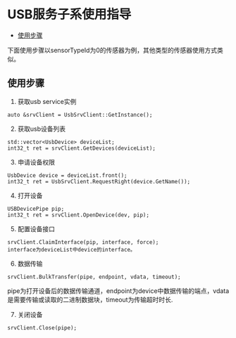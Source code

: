 # USB服务子系使用指导<a name="ZH-CN_TOPIC_0000001077367159"></a>

-   [使用步骤](#section18816105182315)

下面使用步骤以sensorTypeId为0的传感器为例，其他类型的传感器使用方式类似。

## 使用步骤<a name="section18816105182315"></a>

1.  获取usb service实例

```
auto &srvClient = UsbSrvClient::GetInstance();
```

2.  获取usb设备列表

```
std::vector<UsbDevice> deviceList;
int32_t ret = srvClient.GetDevices(deviceList);
```

3.  申请设备权限

```
UsbDevice device = deviceList.front();
int32_t ret = UsbSrvClient.RequestRight(device.GetName());
```

4.  打开设备

```
USBDevicePipe pip;
int32_t ret = srvClient.OpenDevice(dev, pip);
```

5.  配置设备接口

```
srvClient.ClaimInterface(pip, interface, force);
interface为deviceList中device的interface。
```

6.  数据传输

```
srvClient.BulkTransfer(pipe, endpoint, vdata, timeout);
```
pipe为打开设备后的数据传输通道，endpoint为device中数据传输的端点，vdata是需要传输或读取的二进制数据块，timeout为传输超时时长.

7.  关闭设备

```
srvClient.Close(pipe);
```
